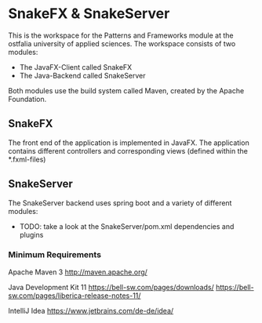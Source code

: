 # SnakeFX & SnakeServer
This is the workspace for the Patterns and Frameworks module at the ostfalia university of applied sciences.
The workspace consists of two modules:
- The JavaFX-Client called SnakeFX
- The Java-Backend called SnakeServer

Both modules use the build system called Maven, created by the Apache Foundation.


## SnakeFX
The front end of the application is implemented in JavaFX. 
The application contains different controllers and corresponding views (defined within the *.fxml-files)


## SnakeServer
The SnakeServer backend uses spring boot and a variety of different modules:
- TODO: take a look at the SnakeServer/pom.xml dependencies and plugins

### Minimum Requirements
Apache Maven 3
http://maven.apache.org/

Java Development Kit 11
https://bell-sw.com/pages/downloads/
https://bell-sw.com/pages/liberica-release-notes-11/

IntelliJ Idea
https://www.jetbrains.com/de-de/idea/
